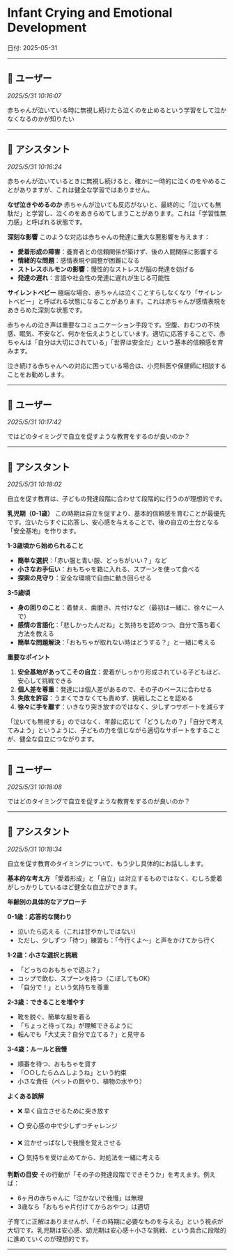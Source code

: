 # Infant Crying and Emotional Development

日付: 2025-05-31

---

## 👤 ユーザー
*2025/5/31 10:16:07*

赤ちゃんが泣いている時に無視し続けたら泣くのを止めるという学習をして泣かなくなるのかが知りたい

---

## 🤖 アシスタント
*2025/5/31 10:16:24*

赤ちゃんが泣いているときに無視し続けると、確かに一時的に泣くのをやめることがありますが、これは健全な学習ではありません。

**なぜ泣きやめるのか**
赤ちゃんが泣いても反応がないと、最終的に「泣いても無駄だ」と学習し、泣くのをあきらめてしまうことがあります。これは「学習性無力感」と呼ばれる状態です。

**深刻な影響**
このような対応は赤ちゃんの発達に重大な悪影響を与えます：

- **愛着形成の障害**：養育者との信頼関係が築けず、後の人間関係に影響する
- **情緒的な問題**：感情表現や調整が困難になる
- **ストレスホルモンの影響**：慢性的なストレスが脳の発達を妨げる
- **発達の遅れ**：言語や社会性の発達に遅れが生じる可能性

**サイレントベビー**
極端な場合、赤ちゃんは泣くことすらしなくなり「サイレントベビー」と呼ばれる状態になることがあります。これは赤ちゃんが感情表現をあきらめた深刻な状態です。

赤ちゃんの泣き声は重要なコミュニケーション手段です。空腹、おむつの不快感、眠気、不安など、何かを伝えようとしています。適切に応答することで、赤ちゃんは「自分は大切にされている」「世界は安全だ」という基本的信頼感を育みます。

泣き続ける赤ちゃんへの対応に困っている場合は、小児科医や保健師に相談することをお勧めします。

---

## 👤 ユーザー
*2025/5/31 10:17:42*

ではどのタイミングで自立を促すような教育をするのが良いのか？

---

## 🤖 アシスタント
*2025/5/31 10:18:02*

自立を促す教育は、子どもの発達段階に合わせて段階的に行うのが理想的です。

**乳児期（0-1歳）**
この時期は自立を促すより、基本的信頼感を育むことが最優先です。泣いたらすぐに応答し、安心感を与えることで、後の自立の土台となる「安全基地」を作ります。

**1-3歳頃から始められること**
- **簡単な選択**：「赤い服と青い服、どっちがいい？」など
- **小さなお手伝い**：おもちゃを箱に入れる、スプーンを使って食べる
- **探索の見守り**：安全な環境で自由に動き回らせる

**3-5歳頃**
- **身の回りのこと**：着替え、歯磨き、片付けなど（最初は一緒に、徐々に一人で）
- **感情の言語化**：「悲しかったんだね」と気持ちを認めつつ、自分で落ち着く方法を教える
- **簡単な問題解決**：「おもちゃが取れない時はどうする？」と一緒に考える

**重要なポイント**
1. **安全基地があってこその自立**：愛着がしっかり形成されている子どもほど、安心して挑戦できる
2. **個人差を尊重**：発達には個人差があるので、その子のペースに合わせる
3. **失敗を許容**：うまくできなくても責めず、挑戦したことを認める
4. **徐々に手を離す**：いきなり突き放すのではなく、少しずつサポートを減らす

「泣いても無視する」のではなく、年齢に応じて「どうしたの？」「自分で考えてみよう」というように、子どもの力を信じながら適切なサポートをすることが、健全な自立につながります。

---

## 👤 ユーザー
*2025/5/31 10:18:08*

ではどのタイミングで自立を促すような教育をするのが良いのか？

---

## 🤖 アシスタント
*2025/5/31 10:18:34*

自立を促す教育のタイミングについて、もう少し具体的にお話しします。

**基本的な考え方**
「愛着形成」と「自立」は対立するものではなく、むしろ愛着がしっかりしているほど健全な自立ができます。

**年齢別の具体的なアプローチ**

**0-1歳：応答的な関わり**
- 泣いたら応える（これは甘やかしではない）
- ただし、少しずつ「待つ」練習も：「今行くよ〜」と声をかけてから行く

**1-2歳：小さな選択と挑戦**
- 「どっちのおもちゃで遊ぶ？」
- コップで飲む、スプーンを持つ（こぼしてもOK）
- 「自分で！」という気持ちを尊重

**2-3歳：できることを増やす**
- 靴を脱ぐ、簡単な服を着る
- 「ちょっと待ってね」が理解できるように
- 転んでも「大丈夫？自分で立てる？」と見守る

**3-4歳：ルールと我慢**
- 順番を待つ、おもちゃを貸す
- 「○○したら△△しようね」という約束
- 小さな責任（ペットの餌やり、植物の水やり）

**よくある誤解**
- ❌ 早く自立させるために突き放す
- ⭕ 安心感の中で少しずつチャレンジ

- ❌ 泣かせっぱなしで我慢を覚えさせる
- ⭕ 気持ちを受け止めてから、対処法を一緒に考える

**判断の目安**
その行動が「その子の発達段階でできそうか」を考えます。例えば：
- 6ヶ月の赤ちゃんに「泣かないで我慢」は無理
- 3歳なら「おもちゃ片付けてからおやつ」は適切

子育てに正解はありませんが、「その時期に必要なものを与える」という視点が大切です。乳児期は安心感、幼児期は安心感＋小さな挑戦、という具合に段階的に進めていくのが理想的です。

---

